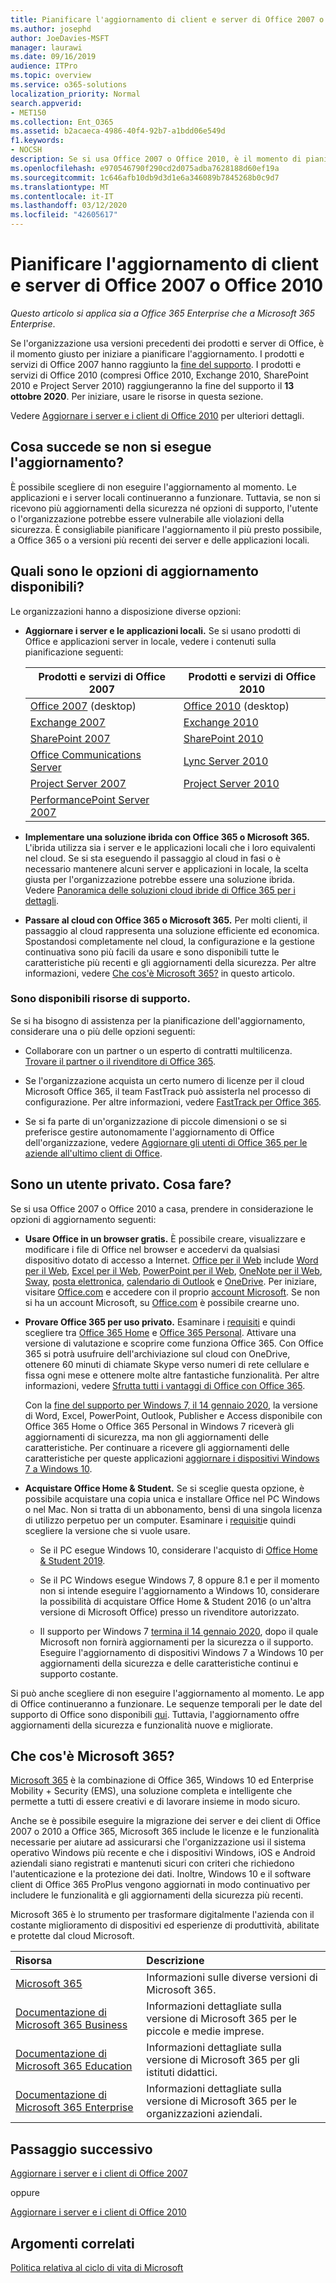 ```yaml
---
title: Pianificare l'aggiornamento di client e server di Office 2007 o 2010
ms.author: josephd
author: JoeDavies-MSFT
manager: laurawi
ms.date: 09/16/2019
audience: ITPro
ms.topic: overview
ms.service: o365-solutions
localization_priority: Normal
search.appverid:
- MET150
ms.collection: Ent_O365
ms.assetid: b2acaeca-4986-40f4-92b7-a1bdd06e549d
f1.keywords:
- NOCSH
description: Se si usa Office 2007 o Office 2010, è il momento di pianificare l'aggiornamento. È meglio evitare di rimanere bloccati con app e server obsoleti e non supportati. Usare queste risorse per iniziare a creare un piano.
ms.openlocfilehash: e970546790f290cd2d075adba7628188d60ef19a
ms.sourcegitcommit: 1c646afb10db9d3d1e6a346089b7845268b0c9d7
ms.translationtype: MT
ms.contentlocale: it-IT
ms.lasthandoff: 03/12/2020
ms.locfileid: "42605617"
---
```

# <a name="plan-your-upgrade-from-office-2007-or-office-2010-servers-and-clients"></a>Pianificare l'aggiornamento di client e server di Office 2007 o Office 2010

*Questo articolo si applica sia a Office 365 Enterprise che a Microsoft 365 Enterprise*.

Se l'organizzazione usa versioni precedenti dei prodotti e server di Office, è il momento giusto per iniziare a pianificare l'aggiornamento. I prodotti e servizi di Office 2007 hanno raggiunto la [fine del supporto](upgrade-from-office-2007-servers-and-products.md). I prodotti e servizi di Office 2010 (compresi Office 2010, Exchange 2010, SharePoint 2010 e Project Server 2010) raggiungeranno la fine del supporto il **13 ottobre 2020**. Per iniziare, usare le risorse in questa sezione.

Vedere [Aggiornare i server e i client di Office 2010](upgrade-from-office-2010-servers-and-products.md) per ulteriori dettagli.

## <a name="what-happens-if-i-dont-upgrade"></a>Cosa succede se non si esegue l'aggiornamento?

È possibile scegliere di non eseguire l'aggiornamento al momento. Le applicazioni e i server locali continueranno a funzionare. Tuttavia, se non si ricevono più aggiornamenti della sicurezza né opzioni di supporto, l'utente o l'organizzazione potrebbe essere vulnerabile alle violazioni della sicurezza. È consigliabile pianificare l'aggiornamento il più presto possibile, a Office 365 o a versioni più recenti dei server e delle applicazioni locali.

## <a name="what-upgrade-options-are-available"></a>Quali sono le opzioni di aggiornamento disponibili?      

Le organizzazioni hanno a disposizione diverse opzioni:

- **Aggiornare i server e le applicazioni locali.** Se si usano prodotti di Office e applicazioni server in locale, vedere i contenuti sulla pianificazione seguenti:<br/> 

    
    |Prodotti e servizi di Office 2007  |Prodotti e servizi di Office 2010  |
    |---------|---------|
    |[Office 2007](https://docs.microsoft.com/DeployOffice/office-2007-end-support-roadmap) (desktop) | [Office 2010](https://docs.microsoft.com/DeployOffice/office-2010-end-support-roadmap) (desktop) |
    |[Exchange 2007](exchange-2007-end-of-support.md) |[Exchange 2010](exchange-2010-end-of-support.md) |
    |[SharePoint 2007](sharepoint-2007-end-of-support.md) |[SharePoint 2010](upgrade-from-sharepoint-2010.md) |
    |[Office Communications Server](https://docs.microsoft.com/skypeforbusiness/plan-your-deployment/upgrade) |[Lync Server 2010](https://docs.microsoft.com/skypeforbusiness/plan-your-deployment/upgrade) |
    |[Project Server 2007](project-server-2007-end-of-support.md) |[Project Server 2010](project-server-2010-end-of-support.md) |
    |[PerformancePoint Server 2007](pps-2007-end-of-support.md) | |
 
- **Implementare una soluzione ibrida con Office 365 o Microsoft 365.** L'ibrida utilizza sia i server e le applicazioni locali che i loro equivalenti nel cloud. Se si sta eseguendo il passaggio al cloud in fasi o è necessario mantenere alcuni server e applicazioni in locale, la scelta giusta per l'organizzazione potrebbe essere una soluzione ibrida. Vedere [Panoramica delle soluzioni cloud ibride di Office 365 per i dettagli](hybrid-cloud-overview.md). 
    
- **Passare al cloud con Office 365 o Microsoft 365.** Per molti clienti, il passaggio al cloud rappresenta una soluzione efficiente ed economica. Spostandosi completamente nel cloud, la configurazione e la gestione continuativa sono più facili da usare e sono disponibili tutte le caratteristiche più recenti e gli aggiornamenti della sicurezza. Per altre informazioni, vedere [Che cos'è Microsoft 365?](#what-is-microsoft-365) in questo articolo.
    
### <a name="help-is-available-for-your-organization"></a>Sono disponibili risorse di supporto.

Se si ha bisogno di assistenza per la pianificazione dell'aggiornamento, considerare una o più delle opzioni seguenti:

- Collaborare con un partner o un esperto di contratti multilicenza. [Trovare il partner o il rivenditore di Office 365](https://support.office.com/article/b6c18a9b-2aed-4c84-9d75-af709160258c.aspx). 

- Se l'organizzazione acquista un certo numero di licenze per il cloud Microsoft Office 365, il team FastTrack può assisterla nel processo di configurazione. Per altre informazioni, vedere [FastTrack per Office 365](https://www.microsoft.com/fasttrack/microsoft-365/office-365).

- Se si fa parte di un'organizzazione di piccole dimensioni o se si preferisce gestire autonomamente l'aggiornamento di Office dell'organizzazione, vedere [Aggiornare gli utenti di Office 365 per le aziende all'ultimo client di Office](https://docs.microsoft.com/office365/admin/setup/upgrade-users-to-latest-office-client). 
  
## <a name="im-a-home-user-what-do-i-do"></a>Sono un utente privato. Cosa fare?

Se si usa Office 2007 o Office 2010 a casa, prendere in considerazione le opzioni di aggiornamento seguenti:

- **Usare Office in un browser gratis.** È possibile creare, visualizzare e modificare i file di Office nel browser e accedervi da qualsiasi dispositivo dotato di accesso a Internet. [Office per il Web](https://products.office.com/office-online/documents-spreadsheets-presentations-office-online) include [Word per il Web](https://go.microsoft.com/fwlink/p/?linkid=746664), [Excel per il Web](https://go.microsoft.com/fwlink/p/?linkid=746665), [PowerPoint per il Web](https://go.microsoft.com/fwlink/p/?linkid=746666), [OneNote per il Web](https://go.microsoft.com/fwlink/p/?linkid=746674), [Sway](https://go.microsoft.com/fwlink/p/?linkid=746675), [posta elettronica](https://go.microsoft.com/fwlink/p/?linkid=746676), [calendario di Outlook](https://go.microsoft.com/fwlink/p/?linkid=746678) e [OneDrive](https://go.microsoft.com/fwlink/p/?linkid=746679). Per iniziare, visitare [Office.com](https://office.com) e accedere con il proprio [account Microsoft](https://account.microsoft.com/account). Se non si ha un account Microsoft, su [Office.com](https://office.com) è possibile crearne uno.

- **Provare Office 365 per uso privato.** Esaminare i [requisiti](https://www.microsoft.com/p/office-365-home/cfq7ttc0k5dm?rtc=1&activetab=pivot:techspecstab) e quindi scegliere tra [Office 365 Home](https://www.microsoft.com/p/office-365-home/cfq7ttc0k5dm) e [Office 365 Personal](https://www.microsoft.com/p/office-365-personal/cfq7ttc0k5bf). Attivare una versione di valutazione e scoprire come funziona Office 365. Con Office 365 si potrà usufruire dell'archiviazione sul cloud con OneDrive, ottenere 60 minuti di chiamate Skype verso numeri di rete cellulare e fissa ogni mese e ottenere molte altre fantastiche funzionalità. Per altre informazioni, vedere [Sfrutta tutti i vantaggi di Office con Office 365](https://products.office.com/compare-all-microsoft-office-products?&activetab=tab%3aprimaryr1).

   Con la [fine del supporto per Windows 7, il 14 gennaio 2020](https://www.microsoft.com/windowsforbusiness/end-of-windows-7-support), la versione di Word, Excel, PowerPoint, Outlook, Publisher e Access disponibile con Office 365 Home o Office 365 Personal in Windows 7 riceverà gli aggiornamenti di sicurezza, ma non gli aggiornamenti delle caratteristiche. Per continuare a ricevere gli aggiornamenti delle caratteristiche per queste applicazioni [aggiornare i dispositivi Windows 7 a Windows 10](https://support.microsoft.com/help/12435/windows-10-upgrade-faq).
    
- **Acquistare Office Home &amp; Student.** Se si sceglie questa opzione, è possibile acquistare una copia unica e installare Office nel PC Windows o nel Mac. Non si tratta di un abbonamento, bensì di una singola licenza di utilizzo perpetuo per un computer. Esaminare i [requisiti](https://office.com/systemrequirements)e quindi scegliere la versione che si vuole usare.

    - Se il PC esegue Windows 10, considerare l'acquisto di [Office Home & Student 2019](https://www.microsoft.com/p/office-home-student-2019/cfq7ttc0k7c8).

    - Se il PC Windows esegue Windows 7, 8 oppure 8.1 e per il momento non si intende eseguire l'aggiornamento a Windows 10, considerare la possibilità di acquistare Office Home & Student 2016 (o un'altra versione di Microsoft Office) presso un rivenditore autorizzato.
     
     - Il supporto per Windows 7 [termina il 14 gennaio 2020](https://www.microsoft.com/windowsforbusiness/end-of-windows-7-support), dopo il quale Microsoft non fornirà aggiornamenti per la sicurezza o il supporto. Eseguire l'aggiornamento di dispositivi Windows 7 a Windows 10 per aggiornamenti della sicurezza e delle caratteristiche continui e supporto costante.

Si può anche scegliere di non eseguire l'aggiornamento al momento. Le app di Office continueranno a funzionare. Le sequenze temporali per le date del supporto di Office sono disponibili [qui](https://go.microsoft.com/fwlink/p/?linkid=2085724). Tuttavia, l'aggiornamento offre aggiornamenti della sicurezza e funzionalità nuove e migliorate.
   
## <a name="what-is-microsoft-365"></a>Che cos'è Microsoft 365?

[Microsoft 365](https://www.microsoft.com/microsoft-365) è la combinazione di Office 365, Windows 10 ed Enterprise Mobility + Security (EMS), una soluzione completa e intelligente che permette a tutti di essere creativi e di lavorare insieme in modo sicuro. 
  
Anche se è possibile eseguire la migrazione dei server e dei client di Office 2007 o 2010 a Office 365, Microsoft 365 include le licenze e le funzionalità necessarie per aiutare ad assicurarsi che l'organizzazione usi il sistema operativo Windows più recente e che i dispositivi Windows, iOS e Android aziendali siano registrati e mantenuti sicuri con criteri che richiedono l'autenticazione e la protezione dei dati. Inoltre, Windows 10 e il software client di Office 365 ProPlus vengono aggiornati in modo continuativo per includere le funzionalità e gli aggiornamenti della sicurezza più recenti.
  
Microsoft 365 è lo strumento per trasformare digitalmente l'azienda con il costante miglioramento di dispositivi ed esperienze di produttività, abilitate e protette dal cloud Microsoft.
  
|**Risorsa**|**Descrizione**|
|:-----|:-----|
|[Microsoft 365](https://www.microsoft.com/microsoft-365) <br/> |Informazioni sulle diverse versioni di Microsoft 365.  <br/> |
|[Documentazione di Microsoft 365 Business](https://docs.microsoft.com/microsoft-365/business/) <br/> |Informazioni dettagliate sulla versione di Microsoft 365 per le piccole e medie imprese.  <br/> |
|[Documentazione di Microsoft 365 Education](https://docs.microsoft.com/microsoft-365/education/) <br/> |Informazioni dettagliate sulla versione di Microsoft 365 per gli istituti didattici.  <br/> |
|[Documentazione di Microsoft 365 Enterprise](https://docs.microsoft.com/microsoft-365/enterprise/) <br/> |Informazioni dettagliate sulla versione di Microsoft 365 per le organizzazioni aziendali.  <br/> |

## <a name="next-step"></a>Passaggio successivo

[Aggiornare i server e i client di Office 2007](upgrade-from-office-2007-servers-and-products.md)

oppure

[Aggiornare i server e i client di Office 2010](upgrade-from-office-2010-servers-and-products.md)
   
## <a name="related-topics"></a>Argomenti correlati
  
[Politica relativa al ciclo di vita di Microsoft](https://go.microsoft.com/fwlink/?linkid=865200)
